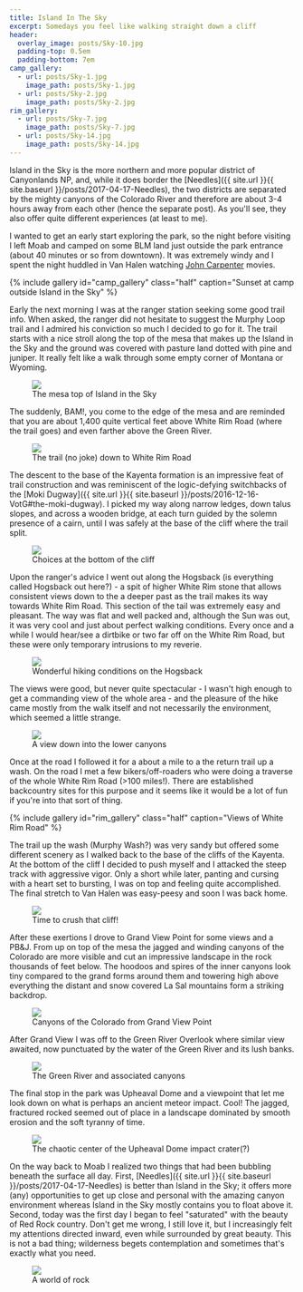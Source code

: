 ```yaml
---
title: Island In The Sky
excerpt: Somedays you feel like walking straight down a cliff
header:
  overlay_image: posts/Sky-10.jpg
  padding-top: 0.5em
  padding-bottom: 7em
camp_gallery:
  - url: posts/Sky-1.jpg
    image_path: posts/Sky-1.jpg
  - url: posts/Sky-2.jpg
    image_path: posts/Sky-2.jpg
rim_gallery:
  - url: posts/Sky-7.jpg
    image_path: posts/Sky-7.jpg
  - url: posts/Sky-14.jpg
    image_path: posts/Sky-14.jpg
---
```


Island in the Sky is the more northern and more popular district of
Canyonlands NP, and, while it does border the [Needles]({{ site.url
}}{{ site.baseurl }}/posts/2017-04-17-Needles), the two districts are
separated by the mighty canyons of the Colorado River and therefore
are about 3-4 hours away from each other (hence the separate post). As
you'll see, they also offer quite different experiences (at least to
me).

I wanted to get an early start exploring the park, so the night before
visiting I left Moab and camped on some BLM land just outside the park
entrance (about 40 minutes or so from downtown). It was extremely
windy and I spent the night huddled in Van Halen watching [John
Carpenter](https://www.youtube.com/watch?v=RGME6jCwqw0) movies.

{% include gallery id="camp_gallery" class="half" caption="Sunset at
camp outside Island in the Sky" %}

Early the next morning I was at the ranger station seeking some good
trail info. When asked, the ranger did not hesitate to suggest the
Murphy Loop trail and I admired his conviction so much I decided to go
for it. The trail starts with a nice stroll along the top of the mesa
that makes up the Island in the Sky and the ground was covered with
pasture land dotted with pine and juniper. It really felt like a walk
through some empty corner of Montana or Wyoming.

<figure class="align-center" style="width:100%">
 <a href="{{ site.url }}{{ site.baseurl }}/images/posts/Sky-3.jpg">
 <img src="{{ site.url }}{{ site.baseurl }}/images/posts/Sky-3.jpg">
 </a>
 <figcaption>The mesa top of Island in the Sky</figcaption>
</figure>

The suddenly, BAM!, you come to the edge of the mesa and are reminded
that you are about 1,400 quite vertical feet above White Rim Road
(where the trail goes) and even farther above the Green River.

<figure class="align-center" style="width:100%">
 <a href="{{ site.url }}{{ site.baseurl }}/images/posts/Sky-4.jpg">
 <img src="{{ site.url }}{{ site.baseurl }}/images/posts/Sky-4.jpg">
 </a>
 <figcaption>The trail (no joke) down to White Rim Road</figcaption>
</figure>

The descent to the base of the Kayenta formation is an impressive feat
of trail construction and was reminiscent of the logic-defying
switchbacks of the [Moki Dugway]({{ site.url }}{{ site.baseurl
}}/posts/2016-12-16-VotG#the-moki-dugway). I picked my way along
narrow ledges, down talus slopes, and across a wooden bridge, at each
turn guided by the solemn presence of a cairn, until I was safely at
the base of the cliff where the trail split.

<figure class="align-center" style="width:100%">
 <a href="{{ site.url }}{{ site.baseurl }}/images/posts/Sky-8.jpg">
 <img src="{{ site.url }}{{ site.baseurl }}/images/posts/Sky-8.jpg">
 </a>
 <figcaption>Choices at the bottom of the cliff</figcaption>
</figure>

Upon the ranger's advice I went out along the Hogsback (is everything
called Hogsback out here?) - a spit of higher White Rim stone that
allows consistent views down to the a deeper past as the trail makes
its way towards White Rim Road. This section of the tail was extremely
easy and pleasant. The way was flat and well packed and, although the
Sun was out, it was very cool and just about perfect walking
conditions. Every once and a while I would hear/see a dirtbike or two
far off on the White Rim Road, but these were only temporary
intrusions to my reverie.

<figure class="align-center" style="width:100%">
 <a href="{{ site.url }}{{ site.baseurl }}/images/posts/Sky-5.jpg">
 <img src="{{ site.url }}{{ site.baseurl }}/images/posts/Sky-5.jpg">
 </a>
 <figcaption>Wonderful hiking conditions on the Hogsback</figcaption>
</figure>

The views were good, but never quite spectacular - I wasn't high
enough to get a commanding view of the whole area - and the pleasure
of the hike came mostly from the walk itself and not necessarily the
environment, which seemed a little strange.

<figure class="align-center" style="width:100%">
 <a href="{{ site.url }}{{ site.baseurl }}/images/posts/Sky-6.jpg">
 <img src="{{ site.url }}{{ site.baseurl }}/images/posts/Sky-6.jpg">
 </a>
 <figcaption>A view down into the lower canyons</figcaption>
</figure>

Once at the road I followed it for a about a mile to a the return
trail up a wash. On the road I met a few bikers/off-roaders who were
doing a traverse of the whole White Rim Road (>100 miles!). There are
established backcountry sites for this purpose and it seems like it
would be a lot of fun if you're into that sort of thing.

{% include gallery id="rim_gallery" class="half" caption="Views of
White Rim Road" %}

The trail up the wash (Murphy Wash?) was very sandy but offered some
different scenery as I walked back to the base of the cliffs of the
Kayenta. At the bottom of the cliff I decided to push myself and I
attacked the steep track with aggressive vigor. Only a short while
later, panting and cursing with a heart set to bursting, I was on top
and feeling quite accomplished. The final stretch to Van Halen was
easy-peesy and soon I was back home.

<figure class="align-center" style="width:100%">
 <a href="{{ site.url }}{{ site.baseurl }}/images/posts/Sky-9.jpg">
 <img src="{{ site.url }}{{ site.baseurl }}/images/posts/Sky-9.jpg">
 </a>
 <figcaption>Time to crush that cliff!</figcaption>
</figure>

After these exertions I drove to Grand View Point for some views and a
PB&J. From up on top of the mesa the jagged and winding canyons of the
Colorado are more visible and cut an impressive landscape in the rock
thousands of feet below. The hoodoos and spires of the inner canyons
look tiny compared to the grand forms around them and towering high
above everything the distant and snow covered La Sal mountains form a
striking backdrop.

<figure class="align-center" style="width:100%">
 <a href="{{ site.url }}{{ site.baseurl }}/images/posts/Sky-10.jpg">
 <img src="{{ site.url }}{{ site.baseurl }}/images/posts/Sky-10.jpg">
 </a>
 <figcaption>Canyons of the Colorado from Grand View Point</figcaption>
</figure>

After Grand View I was off to the Green River Overlook where similar
view awaited, now punctuated by the water of the Green River and its
lush banks.

<figure class="align-center" style="width:100%">
 <a href="{{ site.url }}{{ site.baseurl }}/images/posts/Sky-11.jpg">
 <img src="{{ site.url }}{{ site.baseurl }}/images/posts/Sky-11.jpg">
 </a>
 <figcaption>The Green River and associated canyons</figcaption>
</figure>

The final stop in the park was Upheaval Dome and a viewpoint that let
me look down on what is perhaps an ancient meteor impact. Cool! The
jagged, fractured rocked seemed out of place in a landscape
dominated by smooth erosion and the soft tyranny of time.

<figure class="align-center" style="width:100%">
 <a href="{{ site.url }}{{ site.baseurl }}/images/posts/Sky-12.jpg">
 <img src="{{ site.url }}{{ site.baseurl }}/images/posts/Sky-12.jpg">
 </a>
 <figcaption>The chaotic center of the Upheaval Dome impact crater(?)</figcaption>
</figure>

On the way back to Moab I realized two things that had been bubbling
beneath the surface all day. First, [Needles]({{ site.url }}{{
site.baseurl }}/posts/2017-04-17-Needles) is better than Island in the
Sky; it offers more (any) opportunities to get up close and personal
with the amazing canyon environment whereas Island in the Sky mostly
contains you to float above it. Second, today was the first day I
began to feel "saturated" with the beauty of Red Rock country. Don't
get me wrong, I still love it, but I increasingly felt my attentions
directed inward, even while surrounded by great beauty. This is not a
bad thing; wilderness begets contemplation and sometimes that's
exactly what you need.

<figure class="align-center" style="width:100%">
 <a href="{{ site.url }}{{ site.baseurl }}/images/posts/Sky-13.jpg">
 <img src="{{ site.url }}{{ site.baseurl }}/images/posts/Sky-13.jpg">
 </a>
 <figcaption>A world of rock</figcaption>
</figure>
